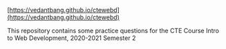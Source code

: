 [https://vedantbang.github.io/ctewebd](https://vedantbang.github.io/ctewebd)


This repository contains some practice questions for the CTE Course Intro to Web Development, 2020-2021 Semester 2
